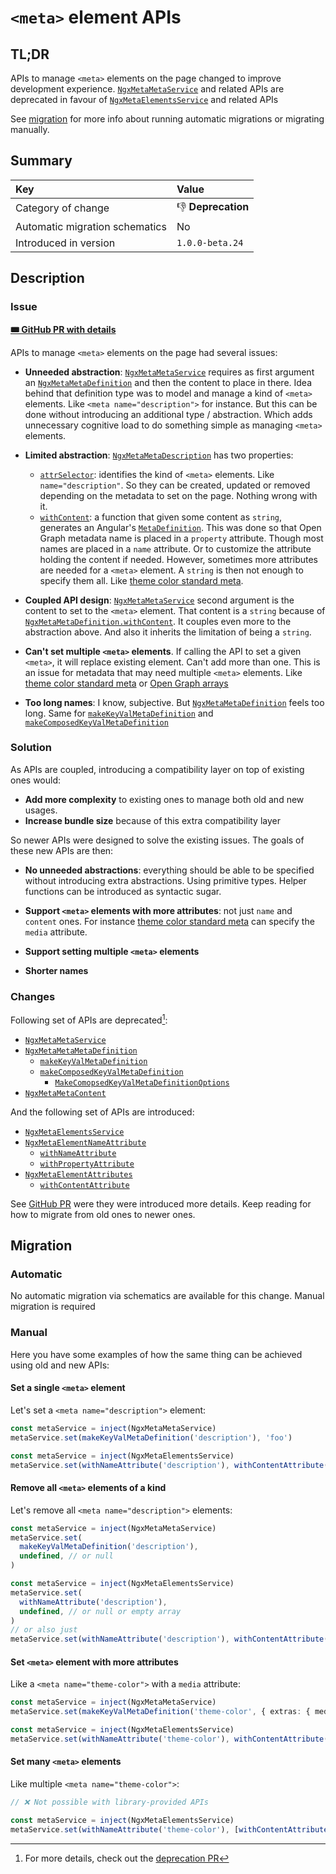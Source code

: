 # `<meta>` element APIs

## TL;DR

APIs to manage `<meta>` elements on the page changed to improve development experience. [`NgxMetaMetaService`](ngx-meta.ngxmetametaservice.md) and related APIs are deprecated in favour of [`NgxMetaElementsService`](ngx-meta.ngxmetaelementsservice.md) and related APIs

See [migration](#migration) for more info about running automatic migrations or migrating manually.

## Summary

| Key                            | Value              |
| :----------------------------- | :----------------- |
| Category of change             | 👎 **Deprecation** |
| Automatic migration schematics | No                 |
| Introduced in version          | `1.0.0-beta.24`    |

## Description

### Issue

[GitHub PR]: https://github.com/davidlj95/ngx/pull/883

[**🎟️ GitHub PR with details**][GitHub PR]

[theme color standard meta]: https://developer.mozilla.org/en-US/docs/Web/HTML/Element/meta/name/theme-color

APIs to manage `<meta>` elements on the page had several issues:

- **Unneeded abstraction**: [`NgxMetaMetaService`](ngx-meta.ngxmetametaservice.md) requires as first argument an [`NgxMetaMetaDefinition`](ngx-meta.ngxmetametadefinition.md) and then the content to place in there. Idea behind that definition type was to model and manage a kind of `<meta>` elements. Like `<meta name="description">` for instance. But this can be done without introducing an additional type / abstraction. Which adds unnecessary cognitive load to do something simple as managing `<meta>` elements.
- **Limited abstraction**: [`NgxMetaMetaDescription`](ngx-meta.ngxmetametadefinition.md) has two properties:
  - [`attrSelector`](ngx-meta.ngxmetametadefinition.attrselector.md): identifies the kind of `<meta>` elements. Like `name="description"`. So they can be created, updated or removed depending on the metadata to set on the page. Nothing wrong with it.
  - [`withContent`](ngx-meta.ngxmetametadefinition.withcontent.md): a function that given some content as `string`, generates an Angular's [`MetaDefinition`](https://angular.dev/api/platform-browser/MetaDefinition). This was done so that Open Graph metadata name is placed in a `property` attribute. Though most names are placed in a `name` attribute. Or to customize the attribute holding the content if needed. However, sometimes more attributes are needed for a `<meta>` element. A `string` is then not enough to specify them all. Like [theme color standard meta].
- **Coupled API design**: [`NgxMetaMetaService`](ngx-meta.ngxmetametaservice.md) second argument is the content to set to the `<meta>` element. That content is a `string` because of [`NgxMetaMetaDefinition.withContent`](ngx-meta.ngxmetametadefinition.withcontent.md). It couples even more to the abstraction above. And also it inherits the limitation of being a `string`.
- **Can't set multiple `<meta>` elements**. If calling the API to set a given `<meta>`, it will replace existing element. Can't add more than one. This is an issue for metadata that may need multiple `<meta>` elements. Like [theme color standard meta] or [Open Graph arrays](https://ogp.me/#array)

- **Too long names**: I know, subjective. But [`NgxMetaMetaDefinition`](ngx-meta.ngxmetametadefinition.md) feels too long. Same for [`makeKeyValMetaDefinition`](ngx-meta.makekeyvalmetadefinition.md) and [`makeComposedKeyValMetaDefinition`](ngx-meta.makecomposedkeyvalmetadefinition.md)

### Solution

As APIs are coupled, introducing a compatibility layer on top of existing ones would:

- **Add more complexity** to existing ones to manage both old and new usages.
- **Increase bundle size** because of this extra compatibility layer

So newer APIs were designed to solve the existing issues. The goals of these new APIs are then:

- **No unneeded abstractions**: everything should be able to be specified without introducing extra abstractions. Using primitive types. Helper functions can be introduced as syntactic sugar.

- **Support `<meta>` elements with more attributes**: not just `name` and `content` ones. For instance [theme color standard meta] can specify the `media` attribute.
- **Support setting multiple `<meta>` elements**

- **Shorter names**

### Changes

Following set of APIs are deprecated[^1]:

- [`NgxMetaMetaService`](ngx-meta.ngxmetametaservice.md)
- [`NgxMetaMetaMetaDefinition`](ngx-meta.ngxmetametadefinition.md)
  - [`makeKeyValMetaDefinition`](ngx-meta.makekeyvalmetadefinition.md)
  - [`makeComposedKeyValMetaDefinition`](ngx-meta.makecomposedkeyvalmetadefinition.md)
    - [`MakeComopsedKeyValMetaDefinitionOptions`](ngx-meta.makecomposedkeyvalmetadefinitionoptions.md)
- [`NgxMetaMetaContent`](ngx-meta.ngxmetametacontent.md)

And the following set of APIs are introduced:

- [`NgxMetaElementsService`](ngx-meta.ngxmetaelementsservice.md)
- [`NgxMetaElementNameAttribute`](ngx-meta.ngxmetaelementnameattribute.md)
  - [`withNameAttribute`](ngx-meta.withnameattribute.md)
  - [`withPropertyAttribute`](ngx-meta.withpropertyattribute.md)
- [`NgxMetaElementAttributes`](ngx-meta.ngxmetaelementattributes.md)
  - [`withContentAttribute`](ngx-meta.withcontentattribute.md)

See [GitHub PR] were they were introduced more details. Keep reading for how to migrate from old ones to newer ones.

## Migration

### Automatic

No automatic migration via schematics are available for this change. Manual migration is required

### Manual

Here you have some examples of how the same thing can be achieved using old and new APIs:

#### Set a single `<meta>` element

Let's set a `<meta name="description">` element:

<div class="grid" markdown>

```typescript title="Before"
const metaService = inject(NgxMetaMetaService)
metaService.set(makeKeyValMetaDefinition('description'), 'foo')
```

```typescript title="After"
const metaService = inject(NgxMetaElementsService)
metaService.set(withNameAttribute('description'), withContentAttribute('foo'))
```

</div>

#### Remove all `<meta>` elements of a kind

Let's remove all `<meta name="description">` elements:

<div class="grid" markdown>

```typescript title="Before"
const metaService = inject(NgxMetaMetaService)
metaService.set(
  makeKeyValMetaDefinition('description'),
  undefined, // or null
)
```

```typescript title="After"
const metaService = inject(NgxMetaElementsService)
metaService.set(
  withNameAttribute('description'),
  undefined, // or null or empty array
)
// or also just
metaService.set(withNameAttribute('description'), withContentAttribute(undefined))
```

</div>

#### Set `<meta>` element with more attributes

Like a `<meta name="theme-color">` with a `media` attribute:

<div class="grid" markdown>

```typescript title="Before"
const metaService = inject(NgxMetaMetaService)
metaService.set(makeKeyValMetaDefinition('theme-color', { extras: { media: '(prefers-color-scheme: dark)' } }), 'darkblue')
```

```typescript title="After"
const metaService = inject(NgxMetaElementsService)
metaService.set(withNameAttribute('theme-color'), withContentAttribute('darkblue', { media: '(prefers-color-scheme: dark)' }))
```

</div>

#### Set many `<meta>` elements

Like multiple `<meta name="theme-color">`:

<div class="grid" markdown>

```typescript title="Before"
// ❌ Not possible with library-provided APIs
```

```typescript title="After"
const metaService = inject(NgxMetaElementsService)
metaService.set(withNameAttribute('theme-color'), [withContentAttribute('darkblue', { media: '(prefers-color-scheme: dark)' }), withContentAttribute('lightblue')])
```

</div>

[^1]: For more details, check out the [deprecation PR](https://github.com/davidlj95/ngx/pull/955)
